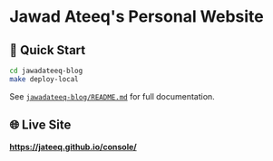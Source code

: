 # Jawad Ateeq's Personal Website

## 🚀 Quick Start

```bash
cd jawadateeq-blog
make deploy-local
```

See [`jawadateeq-blog/README.md`](./jawadateeq-blog/README.md) for full documentation.

## 🌐 Live Site

**https://jateeq.github.io/console/**